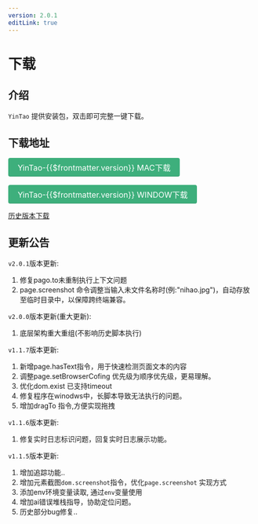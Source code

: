 ```yaml
---
version: 2.0.1
editLink: true
---
```


# 下载

## 介绍

`YinTao` 提供安装包，双击即可完整一键下载。
## 下载地址

 <a style="display: inline-block; font-size: 1rem; color: rgb(255, 255, 255); background-color: rgb(62, 175, 124); padding: 0.4rem 1.2rem; border-radius: 4px; transition: background-color 0.1s ease 0s;:box-sizing: border-box; border-bottom: 1px solid rgb(56, 157, 112);" :href="'https://storage.jd.com/assert/cherry-' + $frontmatter.version + '.dmg'">YinTao-{{$frontmatter.version}} MAC下载</a>

 <a style="margin-top:0.2rem;display: inline-block; font-size: 1rem; color: rgb(255, 255, 255); background-color: rgb(62, 175, 124); padding: 0.4rem 1.2rem; border-radius: 4px; transition: background-color 0.1s ease 0s; box-sizing: border-box; border-bottom: 1px solid rgb(56, 157, 112);" :href='"https://storage.jd.com/assert/cherrySetup-" + $frontmatter.version + ".exe"'>YinTao-{{$frontmatter.version}} WINDOW下载</a>

 [历史版本下载](./history)

## 更新公告

`v2.0.1`版本更新:
1. 修复pago.to未重制执行上下文问题
2. page.screenshot 命令调整当输入未文件名称时(例:"nihao.jpg")，自动存放至临时目录中，以保障跨终端兼容。


`v2.0.0`版本更新(重大更新):
1. 底层架构重大重组(不影响历史脚本执行)

`v1.1.7`版本更新:

1. 新增page.hasText指令，用于快速检测页面文本的内容
2. 调整page.setBrowserCofing 优先级为顺序优先级，更易理解。
3. 优化dom.exist 已支持timeout
4. 修复程序在winodws中，长脚本导致无法执行的问题。
5. 增加dragTo 指令,方便实现拖拽

`v1.1.6`版本更新:
1. 修复实时日志标识问题，回复实时日志展示功能。

`v1.1.5`版本更新:

1. 增加追踪功能..
2. 增加元素截图`dom.screenshot`指令，优化`page.screenshot` 实现方式
3. 添加env环境变量读取, 通过`env`变量使用
4. 增加ai错误堆栈指导，协助定位问题。
5. 历史部分bug修复..
